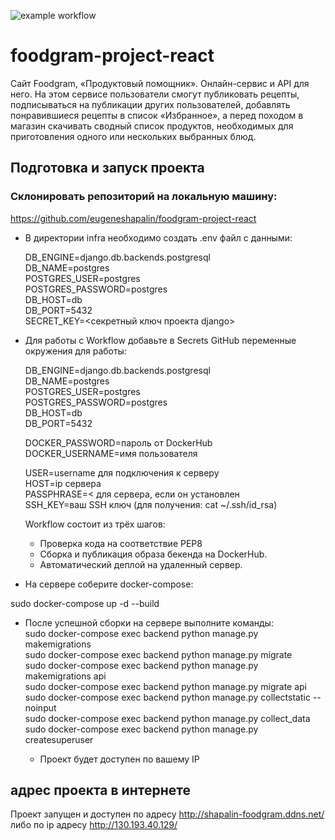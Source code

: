 
![example workflow](https://github.com/eugeneshapalin/yamdb_final/actions/workflows/yamdb_workflow.yml/badge.svg)

# foodgram-project-react

Сайт Foodgram, «Продуктовый помощник». Онлайн-сервис и API для него. На этом сервисе пользователи смогут публиковать рецепты, подписываться на публикации других пользователей, добавлять понравившиеся рецепты в список «Избранное», а перед походом в магазин скачивать сводный список продуктов, необходимых для приготовления одного или нескольких выбранных блюд.

## Подготовка и запуск проекта
### Склонировать репозиторий на локальную машину:

https://github.com/eugeneshapalin/foodgram-project-react

* В директории infra необходимо создать .env файл с данными:<br>
    
    DB_ENGINE=django.db.backends.postgresql<br>
    DB_NAME=postgres<br>
    POSTGRES_USER=postgres<br>
    POSTGRES_PASSWORD=postgres<br>
    DB_HOST=db<br>
    DB_PORT=5432<br>
    SECRET_KEY=<секретный ключ проекта django><br>

* Для работы с Workflow добавьте в Secrets GitHub переменные окружения для работы:<br>
    
    DB_ENGINE=django.db.backends.postgresql<br>
    DB_NAME=postgres<br>
    POSTGRES_USER=postgres<br>
    POSTGRES_PASSWORD=postgres<br>
    DB_HOST=db<br>
    DB_PORT=5432<br>
    
    DOCKER_PASSWORD=пароль от DockerHub<br>
    DOCKER_USERNAME=имя пользователя<br>

    USER=username для подключения к серверу<br>
    HOST=ip сервера<br>
    PASSPHRASE=< для сервера, если он установлен<br>
    SSH_KEY=ваш SSH ключ (для получения: cat ~/.ssh/id_rsa)<br>

    Workflow состоит из трёх шагов:<br>
     - Проверка кода на соответствие PEP8<br>
     - Сборка и публикация образа бекенда на DockerHub.<br>
     - Автоматический деплой на удаленный сервер.<br>


* На сервере соберите docker-compose:

sudo docker-compose up -d --build

* После успешной сборки на сервере выполните команды:<br>
    sudo docker-compose exec backend python manage.py makemigrations <br>
    sudo docker-compose exec backend python manage.py migrate <br>
    sudo docker-compose exec backend python manage.py makemigrations api <br>
    sudo docker-compose exec backend python manage.py migrate api <br>
    sudo docker-compose exec backend python manage.py collectstatic --noinput <br>
    sudo docker-compose exec backend python manage.py collect_data <br>
    sudo docker-compose exec backend python manage.py createsuperuser <br> 

    - Проект будет доступен по вашему IP

## адрес проекта в интернете
Проект запущен и доступен по адресу http://shapalin-foodgram.ddns.net/ либо по ip адресу http://130.193.40.129/